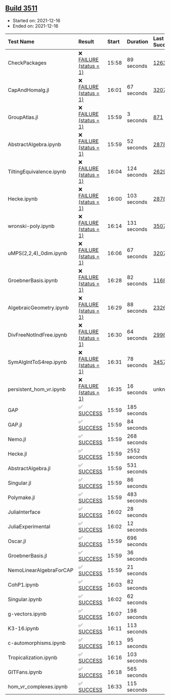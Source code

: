 ## [Build 3511](https://oscarci.mathematik.uni-kl.de/job/oscar-stable/3511/)

* Started on: 2021-12-16
* Ended on: 2021-12-16

| Test Name    | Result | Start | Duration | Last Success | First Failure |
|:-------------|:-------|:------|:---------|:-------------|:--------------|
| CheckPackages | ❌ [FAILURE (status = 1)](https://oscarci.mathematik.uni-kl.de/job/oscar-stable/3511/artifact/logs/build-3511/CheckPackages.log) | 15:58 | 89 seconds | [1263](https://oscarci.mathematik.uni-kl.de/job/oscar-stable/1263/) | [1264](https://oscarci.mathematik.uni-kl.de/job/oscar-stable/1264/) |
| CapAndHomalg.jl | ❌ [FAILURE (status = 1)](https://oscarci.mathematik.uni-kl.de/job/oscar-stable/3511/artifact/logs/build-3511/CapAndHomalg.jl.log) | 16:01 | 67 seconds | [3207](https://oscarci.mathematik.uni-kl.de/job/oscar-stable/3207/) | [3208](https://oscarci.mathematik.uni-kl.de/job/oscar-stable/3208/) |
| GroupAtlas.jl | ❌ [FAILURE (status = 1)](https://oscarci.mathematik.uni-kl.de/job/oscar-stable/3511/artifact/logs/build-3511/GroupAtlas.jl.log) | 15:59 | 3 seconds | [871](https://oscarci.mathematik.uni-kl.de/job/oscar-stable/871/) | [872](https://oscarci.mathematik.uni-kl.de/job/oscar-stable/872/) |
| AbstractAlgebra.ipynb | ❌ [FAILURE (status = 1)](https://oscarci.mathematik.uni-kl.de/job/oscar-stable/3511/artifact/logs/build-3511/AbstractAlgebra.ipynb.log) | 15:59 | 52 seconds | [2878](https://oscarci.mathematik.uni-kl.de/job/oscar-stable/2878/) | [2879](https://oscarci.mathematik.uni-kl.de/job/oscar-stable/2879/) |
| TiltingEquivalence.ipynb | ❌ [FAILURE (status = 1)](https://oscarci.mathematik.uni-kl.de/job/oscar-stable/3511/artifact/logs/build-3511/TiltingEquivalence.ipynb.log) | 16:04 | 124 seconds | [2629](https://oscarci.mathematik.uni-kl.de/job/oscar-stable/2629/) | [2630](https://oscarci.mathematik.uni-kl.de/job/oscar-stable/2630/) |
| Hecke.ipynb | ❌ [FAILURE (status = 1)](https://oscarci.mathematik.uni-kl.de/job/oscar-stable/3511/artifact/logs/build-3511/Hecke.ipynb.log) | 16:00 | 103 seconds | [2878](https://oscarci.mathematik.uni-kl.de/job/oscar-stable/2878/) | [2879](https://oscarci.mathematik.uni-kl.de/job/oscar-stable/2879/) |
| wronski-poly.ipynb | ❌ [FAILURE (status = 1)](https://oscarci.mathematik.uni-kl.de/job/oscar-stable/3511/artifact/logs/build-3511/wronski-poly.ipynb.log) | 16:14 | 131 seconds | [3507](https://oscarci.mathematik.uni-kl.de/job/oscar-stable/3507/) | [3508](https://oscarci.mathematik.uni-kl.de/job/oscar-stable/3508/) |
| uMPS(2,2,4)_0dim.ipynb | ❌ [FAILURE (status = 1)](https://oscarci.mathematik.uni-kl.de/job/oscar-stable/3511/artifact/logs/build-3511/uMPS-2-2-4-_0dim.ipynb.log) | 16:06 | 67 seconds | [3207](https://oscarci.mathematik.uni-kl.de/job/oscar-stable/3207/) | [3208](https://oscarci.mathematik.uni-kl.de/job/oscar-stable/3208/) |
| GroebnerBasis.ipynb | ❌ [FAILURE (status = 1)](https://oscarci.mathematik.uni-kl.de/job/oscar-stable/3511/artifact/logs/build-3511/GroebnerBasis.ipynb.log) | 16:28 | 82 seconds | [1168](https://oscarci.mathematik.uni-kl.de/job/oscar-stable/1168/) | [1169](https://oscarci.mathematik.uni-kl.de/job/oscar-stable/1169/) |
| AlgebraicGeometry.ipynb | ❌ [FAILURE (status = 1)](https://oscarci.mathematik.uni-kl.de/job/oscar-stable/3511/artifact/logs/build-3511/AlgebraicGeometry.ipynb.log) | 16:29 | 88 seconds | [2326](https://oscarci.mathematik.uni-kl.de/job/oscar-stable/2326/) | [2327](https://oscarci.mathematik.uni-kl.de/job/oscar-stable/2327/) |
| DivFreeNotIndFree.ipynb | ❌ [FAILURE (status = 1)](https://oscarci.mathematik.uni-kl.de/job/oscar-stable/3511/artifact/logs/build-3511/DivFreeNotIndFree.ipynb.log) | 16:30 | 64 seconds | [2998](https://oscarci.mathematik.uni-kl.de/job/oscar-stable/2998/) | [2999](https://oscarci.mathematik.uni-kl.de/job/oscar-stable/2999/) |
| SymAlgIntToS4rep.ipynb | ❌ [FAILURE (status = 1)](https://oscarci.mathematik.uni-kl.de/job/oscar-stable/3511/artifact/logs/build-3511/SymAlgIntToS4rep.ipynb.log) | 16:31 | 78 seconds | [3457](https://oscarci.mathematik.uni-kl.de/job/oscar-stable/3457/) | [3458](https://oscarci.mathematik.uni-kl.de/job/oscar-stable/3458/) |
| persistent_hom_vr.ipynb | ❌ [FAILURE (status = 1)](https://oscarci.mathematik.uni-kl.de/job/oscar-stable/3511/artifact/logs/build-3511/persistent_hom_vr.ipynb.log) | 16:35 | 16 seconds | unknown | unknown |
| GAP | ✅ [SUCCESS](https://oscarci.mathematik.uni-kl.de/job/oscar-stable/3511/artifact/logs/build-3511/GAP.log) | 15:59 | 185 seconds |  |  |
| GAP.jl | ✅ [SUCCESS](https://oscarci.mathematik.uni-kl.de/job/oscar-stable/3511/artifact/logs/build-3511/GAP.jl.log) | 15:59 | 84 seconds |  |  |
| Nemo.jl | ✅ [SUCCESS](https://oscarci.mathematik.uni-kl.de/job/oscar-stable/3511/artifact/logs/build-3511/Nemo.jl.log) | 15:59 | 268 seconds |  |  |
| Hecke.jl | ✅ [SUCCESS](https://oscarci.mathematik.uni-kl.de/job/oscar-stable/3511/artifact/logs/build-3511/Hecke.jl.log) | 15:59 | 2552 seconds |  |  |
| AbstractAlgebra.jl | ✅ [SUCCESS](https://oscarci.mathematik.uni-kl.de/job/oscar-stable/3511/artifact/logs/build-3511/AbstractAlgebra.jl.log) | 15:59 | 531 seconds |  |  |
| Singular.jl | ✅ [SUCCESS](https://oscarci.mathematik.uni-kl.de/job/oscar-stable/3511/artifact/logs/build-3511/Singular.jl.log) | 15:59 | 86 seconds |  |  |
| Polymake.jl | ✅ [SUCCESS](https://oscarci.mathematik.uni-kl.de/job/oscar-stable/3511/artifact/logs/build-3511/Polymake.jl.log) | 15:59 | 483 seconds |  |  |
| JuliaInterface | ✅ [SUCCESS](https://oscarci.mathematik.uni-kl.de/job/oscar-stable/3511/artifact/logs/build-3511/JuliaInterface.log) | 16:02 | 28 seconds |  |  |
| JuliaExperimental | ✅ [SUCCESS](https://oscarci.mathematik.uni-kl.de/job/oscar-stable/3511/artifact/logs/build-3511/JuliaExperimental.log) | 16:02 | 12 seconds |  |  |
| Oscar.jl | ✅ [SUCCESS](https://oscarci.mathematik.uni-kl.de/job/oscar-stable/3511/artifact/logs/build-3511/Oscar.jl.log) | 15:59 | 696 seconds |  |  |
| GroebnerBasis.jl | ✅ [SUCCESS](https://oscarci.mathematik.uni-kl.de/job/oscar-stable/3511/artifact/logs/build-3511/GroebnerBasis.jl.log) | 15:59 | 36 seconds |  |  |
| NemoLinearAlgebraForCAP | ✅ [SUCCESS](https://oscarci.mathematik.uni-kl.de/job/oscar-stable/3511/artifact/logs/build-3511/NemoLinearAlgebraForCAP.log) | 15:59 | 21 seconds |  |  |
| CohP1.ipynb | ✅ [SUCCESS](https://oscarci.mathematik.uni-kl.de/job/oscar-stable/3511/artifact/logs/build-3511/CohP1.ipynb.log) | 16:03 | 82 seconds |  |  |
| Singular.ipynb | ✅ [SUCCESS](https://oscarci.mathematik.uni-kl.de/job/oscar-stable/3511/artifact/logs/build-3511/Singular.ipynb.log) | 16:02 | 62 seconds |  |  |
| g-vectors.ipynb | ✅ [SUCCESS](https://oscarci.mathematik.uni-kl.de/job/oscar-stable/3511/artifact/logs/build-3511/g-vectors.ipynb.log) | 16:07 | 198 seconds |  |  |
| K3-16.ipynb | ✅ [SUCCESS](https://oscarci.mathematik.uni-kl.de/job/oscar-stable/3511/artifact/logs/build-3511/K3-16.ipynb.log) | 16:11 | 113 seconds |  |  |
| c-automorphisms.ipynb | ✅ [SUCCESS](https://oscarci.mathematik.uni-kl.de/job/oscar-stable/3511/artifact/logs/build-3511/c-automorphisms.ipynb.log) | 16:13 | 95 seconds |  |  |
| Tropicalization.ipynb | ✅ [SUCCESS](https://oscarci.mathematik.uni-kl.de/job/oscar-stable/3511/artifact/logs/build-3511/Tropicalization.ipynb.log) | 16:16 | 103 seconds |  |  |
| GITFans.ipynb | ✅ [SUCCESS](https://oscarci.mathematik.uni-kl.de/job/oscar-stable/3511/artifact/logs/build-3511/GITFans.ipynb.log) | 16:18 | 565 seconds |  |  |
| hom_vr_complexes.ipynb | ✅ [SUCCESS](https://oscarci.mathematik.uni-kl.de/job/oscar-stable/3511/artifact/logs/build-3511/hom_vr_complexes.ipynb.log) | 16:33 | 115 seconds |  |  |

